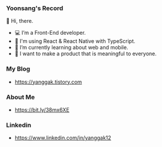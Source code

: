 ### Yoonsang's Record

👋 Hi, there.
- 💻 I’m a Front-End developer.
- 📘 I'm using React & React Native with TypeScript.
- 📱 I’m currently learning about web and mobile.
- 🤩 I want to make a product that is meaningful to everyone.

### My Blog

- https://yanggak.tistory.com

### About Me

- https://bit.ly/38mx6XE

### Linkedin

- https://www.linkedin.com/in/yanggak12
